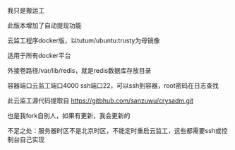 我只是搬运工

此版本增加了自动提现功能

云监工程序docker版，以tutum/ubuntu:trusty为母镜像

适用于所有docker平台

外接卷路径/var/lib/redis，就是redis数据库存放目录

容器端口云监工端口4000 ssh端口22，可以ssh到容器，root密码在日志查找

此云监工源代码提取自 https://gitbhub.com/sanzuwu/crysadm.git

也是我fork自别人，如果有更新，我会更新的

不足之处：服务器时区不是北京时区，不能定时重启云监工，这些都需要ssh或控制台自己实现

